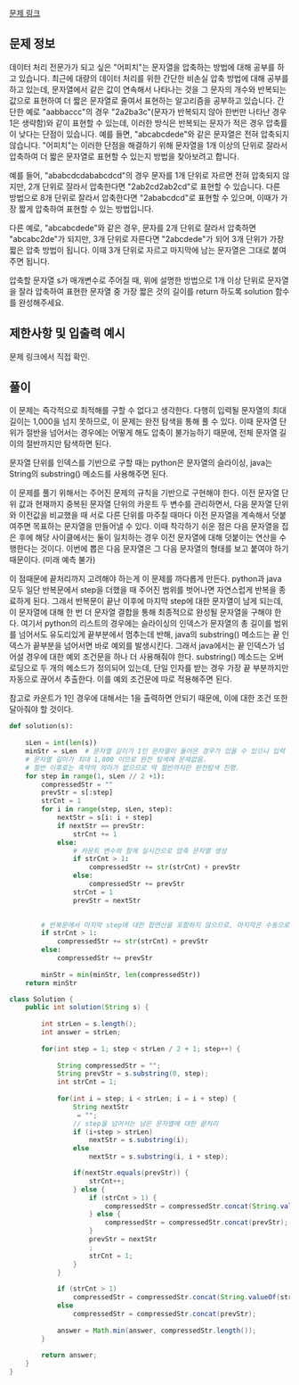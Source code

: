 [문제 링크](https://school.programmers.co.kr/learn/courses/30/lessons/60057)

## 문제 정보
데이터 처리 전문가가 되고 싶은 "어피치"는 문자열을 압축하는 방법에 대해 공부를 하고 있습니다. 최근에 대량의 데이터 처리를 위한 간단한 비손실 압축 방법에 대해 공부를 하고 있는데, 문자열에서 같은 값이 연속해서 나타나는 것을 그 문자의 개수와 반복되는 값으로 표현하여 더 짧은 문자열로 줄여서 표현하는 알고리즘을 공부하고 있습니다.
간단한 예로 "aabbaccc"의 경우 "2a2ba3c"(문자가 반복되지 않아 한번만 나타난 경우 1은 생략함)와 같이 표현할 수 있는데, 이러한 방식은 반복되는 문자가 적은 경우 압축률이 낮다는 단점이 있습니다. 예를 들면, "abcabcdede"와 같은 문자열은 전혀 압축되지 않습니다. "어피치"는 이러한 단점을 해결하기 위해 문자열을 1개 이상의 단위로 잘라서 압축하여 더 짧은 문자열로 표현할 수 있는지 방법을 찾아보려고 합니다.

예를 들어, "ababcdcdababcdcd"의 경우 문자를 1개 단위로 자르면 전혀 압축되지 않지만, 2개 단위로 잘라서 압축한다면 "2ab2cd2ab2cd"로 표현할 수 있습니다. 다른 방법으로 8개 단위로 잘라서 압축한다면 "2ababcdcd"로 표현할 수 있으며, 이때가 가장 짧게 압축하여 표현할 수 있는 방법입니다.

다른 예로, "abcabcdede"와 같은 경우, 문자를 2개 단위로 잘라서 압축하면 "abcabc2de"가 되지만, 3개 단위로 자른다면 "2abcdede"가 되어 3개 단위가 가장 짧은 압축 방법이 됩니다. 이때 3개 단위로 자르고 마지막에 남는 문자열은 그대로 붙여주면 됩니다.

압축할 문자열 s가 매개변수로 주어질 때, 위에 설명한 방법으로 1개 이상 단위로 문자열을 잘라 압축하여 표현한 문자열 중 가장 짧은 것의 길이를 return 하도록 solution 함수를 완성해주세요.

## 제한사항 및 입출력 예시
문제 링크에서 직접 확인.

## 풀이
이 문제는 즉각적으로 최적해를 구할 수 없다고 생각한다. 다행히 입력될 문자열의 최대 길이는 1,000을 넘지 못하므로, 이 문제는 완전 탐색을 통해 풀 수 있다. 이때 문자열 단위가 절반을 넘어서는 경우에는 어떻게 해도 압축이 불가능하기 때문에, 전체 문자열 길이의 절반까지만 탐색하면 된다.

문자열 단위를 인덱스를 기반으로 구할 때는 python은 문자열의 슬라이싱, java는 String의 substring() 메소드를 사용해주면 된다. 

이 문제를 풀기 위해서는 주어진 문제의 규칙을 기반으로 구현해야 한다. 이전 문자열 단위 값과 현재까지 중복된 문자열 단위의 카운트 두 변수를 관리하면서, 다음 문자열 단위와 이전값을 비교했을 때 서로 다른 단위를 마주칠 때마다 이전 문자열을 계속해서 덧붙여주면 목표하는 문자열을 만들어낼 수 있다. 이때 착각하기 쉬운 점은 다음 문자열을 집은 후에 해당 사이클에서는 둘이 일치하는 경우 이전 문자열에 대해 덧붙이는 연산을 수행한다는 것이다. 이번에 뽑은 다음 문자열은 그 다음 문자열의 형태를 보고 붙여야 하기 때문이다. (미래 예측 불가) 

이 점때문에 끝처리까지 고려해야 하는게 이 문제를 까다롭게 만든다. python과 java 모두 일단 반복문에서 step을 더했을 때 주어진 범위를 벗어나면 자연스럽게 반복을 종료하게 된다. 그래서 반복문이 끝난 이후에 마지막 step에 대한 문자열이 남게 되는데, 이 문자열에 대해 한 번 더 문자열 결합을 통해 최종적으로 완성될 문자열을 구해야 한다. 여기서 python의 리스트의 경우에는 슬라이싱의 인덱스가 문자열의 총 길이를 범위를 넘어서도 유도리있게 끝부분에서 멈추는데 반해, java의 substring() 메소드는 끝 인덱스가 끝부분을 넘어서면 바로 예외를 발생시킨다. 그래서 java에서는 끝 인덱스가 넘어설 경우에 대한 예외 조건문을 하나 더 사용해줘야 한다. substring() 메소드는 오버로딩으로 두 개의 메소드가 정의되어 있는데, 단일 인자를 받는 경우 가장 끝 부분까지만 자동으로 끊어서 추출한다. 이를 예외 조건문에 따로 적용해주면 된다.

참고로 카운트가 1인 경우에 대해서는 1을 출력하면 안되기 때문에, 이에 대한 조건 또한 달아줘야 할 것이다.

```python
def solution(s):
    
    sLen = int(len(s))
    minStr = sLen  # 문자열 길이가 1인 문자열이 들어온 경우가 있을 수 있으니 입력 가능한 최대값으로 초기화하면 안됨
    # 문자열 길이가 최대 1,000 이므로 완전 탐색에 문제없음.
    # 절반 이후로는 축약의 의미가 없으므로 딱 절반까지만 완전탐색 진행.
    for step in range(1, sLen // 2 +1):
        compressedStr = ""
        prevStr = s[:step]
        strCnt = 1
        for i in range(step, sLen, step):
            nextStr = s[i: i + step]
            if nextStr == prevStr:
                strCnt += 1
            else:
                # 카운트 변수와 함께 실시간으로 압축 문자열 생성
                if strCnt > 1:
                    compressedStr += str(strCnt) + prevStr
                else:
                    compressedStr += prevStr
                strCnt = 1
                prevStr = nextStr

        
        # 반복문에서 마지막 step에 대한 합연산을 포함하지 않으므로, 마지막은 수동으로 처리해줘야 한다.
        if strCnt > 1:
            compressedStr += str(strCnt) + prevStr
        else:
            compressedStr += prevStr
            
        minStr = min(minStr, len(compressedStr))
    return minStr
```

```java
class Solution {
    public int solution(String s) {
        
        int strLen = s.length();
        int answer = strLen;   
        
        for(int step = 1; step < strLen / 2 + 1; step++) {
            
            String compressedStr = "";
            String prevStr = s.substring(0, step);
            int strCnt = 1;
            
            for(int i = step; i < strLen; i = i + step) {
                String nextStr
                 = "";
                // step을 넘어서는 남은 문자열에 대한 끝처리
                if (i+step > strLen)
                    nextStr = s.substring(i);
                else
                    nextStr = s.substring(i, i + step);

                if(nextStr.equals(prevStr)) {
                    strCnt++;                    
                } else {
                    if (strCnt > 1) {
                        compressedStr = compressedStr.concat(String.valueOf(strCnt)).concat(prevStr);   
                    } else {
                        compressedStr = compressedStr.concat(prevStr);
                    }
                    prevStr = nextStr
                    ;
                    strCnt = 1;
                }
            }
            
            if (strCnt > 1)
                compressedStr = compressedStr.concat(String.valueOf(strCnt)).concat(prevStr);
            else
                compressedStr = compressedStr.concat(prevStr);
            
            answer = Math.min(answer, compressedStr.length());
        }
        
        return answer;
    }
}
```